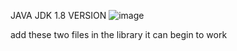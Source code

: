 JAVA JDK 1.8 VERSION
![image](https://github.com/user-attachments/assets/93a20e35-bb32-4f66-acdc-99dbf91cb650)

add these two files in the library it can begin to work
